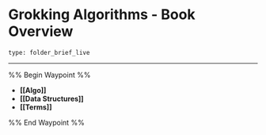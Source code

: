 # Grokking Algorithms - Book Overview
 
```ccard
type: folder_brief_live
```
 
---

%% Begin Waypoint %%
- **[[Algo]]**
- **[[Data Structures]]**
- **[[Terms]]**

%% End Waypoint %%